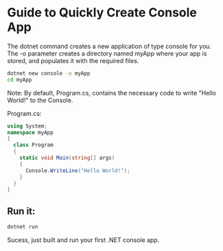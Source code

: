 # Guide to Quickly Create Console App
The dotnet command creates a new application of type console for you.
The -o parameter creates a directory named myApp where your app is stored, and populates it with the required files.
```bash
dotnet new console -o myApp
cd myApp
```
Note: By default, Program.cs,  contains the necessary code to write "Hello World!" to the Console.

Program.cs:
```c#
using System;
namespace myApp
{
  class Program
  {
    static void Main(string[] args)
    {
      Console.WriteLine("Hello World!");
    }
  }
}
```

## Run it:
```bash
dotnet run
```
Sucess, just built and run your first .NET console app.
